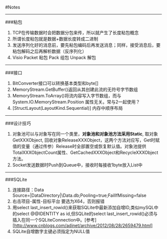 ﻿#Notes


---

###粘包
 1. TCP在传输数据时会把数据分包来传，所以就产生了长度粘包概念
 2. 所谓长度粘包就是数据+数据长度转成二进制
 3. 发送序列化好的消息前，要先粘包编码后再发送消息；同样，接受消息后，要粘包解码之后再解析数据（反序列化）
 4. Visio Packet  粘包
    Pack          组包
    Unpack        解包


---

###接口
1. BitConverter接口可以转换基本类型和byte[]
2. MemoryStream.GetBuffer()返回从其创建此流的无符号字节数组
3. MemoryStream.ToArray()将流内容写入字节数组，而与 System.IO.MemoryStream.Position 属性无关。常与2一起使用？
4. [StructLayout(LayoutKind.Sequential)] 内存中顺序布局

---

###设计技巧
1. 对象池可以与对象写在同一个类里，**对象池和对象池方法采用Static**, 取对象GetXXXObject, 回收对象ReleaseXXXObject，这两个方法对应写，Get时赋值的变量（通过传参）Release时全部置空或恢复默认值。对象池提供TotalXXXObjectCount属性、GetCachedXXXObject和RecycleXXXObject方法。
2. Socket发送数据时Push到Queue中，接收时每接收1byte放入List<byte>中

---

###SQLite
1. 连接路径：Data Source=|DataDirectory|\Data.db;Pooling=true;FailIfMissing=false
2. 右击项目-属性-目标平台 要选为X64，否则报错
3. 用select last_insert_rowid()来获取SQLite中最新添加自增ID,类似mySQL中的select @@IDENTITY as id,但SQLite的select last_insert_rowid()必须与插入在同一个SQLiteConnection中。[参考][http://www.cnblogs.com/adinet/archive/2012/08/28/2659479.html]
4. SQLite自增数字主键必须指定为NULL值

